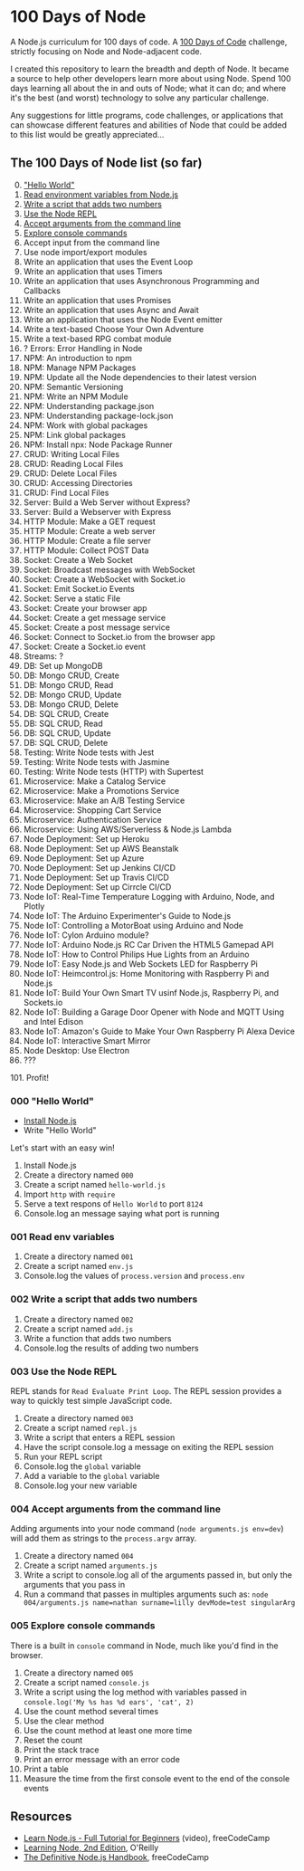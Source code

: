 # 100 Days of Node
A Node.js curriculum for 100 days of code. A [100 Days of Code](https://www.100daysofcode.com/) challenge, strictly focusing on Node and Node-adjacent code.

I created this repository to learn the breadth and depth of Node. It became a source to help other developers learn more about using Node. Spend 100 days learning all about the in and outs of Node; what it can do; and where it's the best (and worst) technology to solve any particular challenge.

Any suggestions for little programs, code challenges, or applications that can showcase different features and abilities of Node that could be added to this list would be greatly appreciated...

## The 100 Days of Node list (so far)
<!-- 
## Topics that I don't know how to work into a small application or code challenges, yet:
- Using Node Locally (Name some additional reasons to use Node locally)
- Asynchronous Patterns
- Advanced Streams
- HTTP Streams
- ???
-->
0. ["Hello World"](#000-hello-world)
1. [Read environment variables from Node.js](#001-read-env-variables)
1. [Write a script that adds two numbers](#002-write-a-script-that-adds-two-numbers)
1. [Use the Node REPL](#003-use-the-node-repl)
1. [Accept arguments from the command line](#004-accept-arguments-from-the-command-line)
1. [Explore console commands](#005-explore-console-commands)
1. Accept input from the command line
1. Use node import/export modules
1. Write an application that uses the Event Loop
1. Write an application that uses Timers
1. Write an application that uses Asynchronous Programming and Callbacks
1. Write an application that uses Promises
1. Write an application that uses Async and Await
1. Write an application that uses the Node Event emitter
1. Write a text-based Choose Your Own Adventure
1. Write a text-based RPG combat module
1. ? Errors: Error Handling in Node
1. NPM: An introduction to npm
1. NPM: Manage NPM Packages
1. NPM: Update all the Node dependencies to their latest version
1. NPM: Semantic Versioning
1. NPM: Write an NPM Module
1. NPM: Understanding package.json
1. NPM: Understanding package-lock.json
1. NPM: Work with global packages
1. NPM: Link global packages
1. NPM: Install npx: Node Package Runner
1. CRUD: Writing Local Files
1. CRUD: Reading Local Files
1. CRUD: Delete Local Files
1. CRUD: Accessing Directories
1. CRUD: Find Local Files
1. Server: Build a Web Server without Express?
1. Server: Build a Webserver with Express
1. HTTP Module: Make a GET request
1. HTTP Module: Create a web server
1. HTTP Module: Create a file server
1. HTTP Module: Collect POST Data
1. Socket: Create a Web Socket
1. Socket: Broadcast messages with WebSocket
1. Socket: Create a WebSocket with Socket.io
1. Socket: Emit Socket.io Events
1. Socket: Serve a static File
1. Socket: Create your browser app
1. Socket: Create a get message service
1. Socket: Create a post message service
1. Socket: Connect to Socket.io from the browser app
1. Socket: Create a Socket.io event
1. Streams: ?
1. DB: Set up MongoDB
1. DB: Mongo CRUD, Create
1. DB: Mongo CRUD, Read
1. DB: Mongo CRUD, Update
1. DB: Mongo CRUD, Delete
1. DB: SQL CRUD, Create
1. DB: SQL CRUD, Read
1. DB: SQL CRUD, Update
1. DB: SQL CRUD, Delete
1. Testing: Write Node tests with Jest
1. Testing: Write Node tests with Jasmine
1. Testing: Write Node tests (HTTP) with Supertest
1. Microservice: Make a Catalog Service
1. Microservice: Make a Promotions Service
1. Microservice: Make an A/B Testing Service
1. Microservice: Shopping Cart Service
1. Microservice: Authentication Service
1. Microservice: Using AWS/Serverless & Node.js Lambda
1. Node Deployment: Set up Heroku
1. Node Deployment: Set up AWS Beanstalk
1. Node Deployment: Set up Azure
1. Node Deployment: Set up Jenkins CI/CD
1. Node Deployment: Set up Travis CI/CD
1. Node Deployment: Set up Cirrcle CI/CD
1. Node IoT: Real-Time Temperature Logging with Arduino, Node, and Plotly
1. Node IoT: The Arduino Experimenter's Guide to Node.js
1. Node IoT: Controlling a MotorBoat using Arduino and Node
1. Node IoT: Cylon Arduino module?
1. Node IoT: Arduino Node.js RC Car Driven the HTML5 Gamepad API
1. Node IoT: How to Control Philips Hue Lights from an Arduino
1. Node IoT: Easy Node.js and Web Sockets LED for Raspberry Pi
1. Node IoT: Heimcontrol.js: Home Monitoring with Raspberry Pi and Node.js
1. Node IoT: Build Your Own Smart TV usinf Node.js, Raspberry Pi, and Sockets.io
1. Node IoT: Building a Garage Door Opener with Node and MQTT Using and Intel Edison
1. Node IoT: Amazon's Guide to Make Your Own Raspberry Pi Alexa Device
1. Node IoT: Interactive Smart Mirror
1. Node Desktop: Use Electron
1. ???

101\. Profit!

### 000 "Hello World"
- [Install Node.js](https://nodejs.org/en/download/)
- Write "Hello World"

Let's start with an easy win! 
1. Install Node.js
1. Create a directory named `000`
1. Create a script named `hello-world.js`
1. Import `http` with `require`
1. Serve a text respons of `Hello World` to port `8124`
1. Console.log an message saying what port is running

### 001 Read env variables
1. Create a directory named `001`
1. Create a script named `env.js`
1. Console.log the values of `process.version` and `process.env`

### 002 Write a script that adds two numbers
1. Create a directory named `002`
1. Create a script named `add.js`
1. Write a function that adds two numbers
1. Console.log the results of adding two numbers

### 003 Use the Node REPL
REPL stands for `Read Evaluate Print Loop`. The REPL session provides a way to quickly test simple JavaScript code.

1. Create a directory named `003`
1. Create a script named `repl.js`
1. Write a script that enters a REPL session
1. Have the script console.log a message on exiting the REPL session
1. Run your REPL script
1. Console.log the `global` variable
1. Add a variable to the `global` variable
1. Console.log your new variable

### 004 Accept arguments from the command line
Adding arguments into your node command (`node arguments.js env=dev`) will add them as strings to the `process.argv` array.

1. Create a directory named `004`
1. Create a script named `arguments.js`
1. Write a script to console.log all of the arguments passed in, but only the arguments that you pass in
1. Run a command that passes in multiples arguments such as: `node 004/arguments.js name=nathan surname=lilly devMode=test singularArg`

### 005 Explore console commands
There is a built in `console` command in Node, much like you'd find in the browser.

1. Create a directory named `005`
1. Create a script named `console.js`
1. Write a script using the log method with variables passed in `console.log('My %s has %d ears', 'cat', 2)`
1. Use the count method several times
1. Use the clear method
1. Use the count method at least one more time
1. Reset the count
1. Print the stack trace
1. Print an error message with an error code
1. Print a table
1. Measure the time from the first console event to the end of the console events

## Resources
- [Learn Node.js - Full Tutorial for Beginners](https://www.youtube.com/watch?v=RLtyhwFtXQA) (video), freeCodeCamp
- [Learning Node, 2nd Edition](https://oreilly.com/library/view/learning-node-2nd/9781491943113/), O'Reilly
- [The Definitive Node.js Handbook](https://www.freecodecamp.org/news/node-js-handbook/), freeCodeCamp
